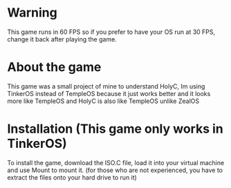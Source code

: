 # Warning
This game runs in 60 FPS so if you prefer to have your OS run at 30 FPS, change it back after playing the game.

# About the game
This game was a small project of mine to understand HolyC, Im using TinkerOS instead of TempleOS because it just works better and it looks more like TempleOS and HolyC is also like TempleOS unlike ZealOS

# Installation (This game only works in TinkerOS)
To install the game, download the ISO.C file, load it into your virtual machine and use Mount to mount it. (for those who are not experienced, you have to extract the files onto your hard drive to run it)
